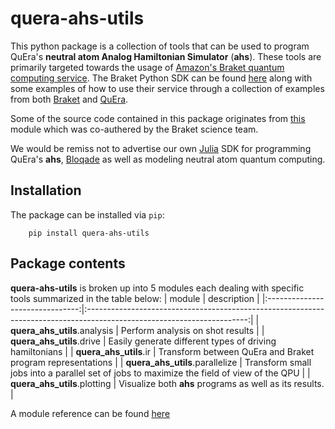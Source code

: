 # quera-ahs-utils
This python package is a collection of tools that can be used to program QuEra's **neutral atom Analog Hamiltonian Simulator** (**ahs**). These tools are primarily targeted towards the usage of [Amazon's Braket quantum computing service](https://aws.amazon.com/braket/). The Braket Python SDK can be found [here](https://github.com/aws/amazon-braket-sdk-python) along with some examples of how to use their service through a collection of examples from both [Braket](https://github.com/aws/amazon-braket-examples/tree/main/examples/analog_hamiltonian_simulation) and [QuEra](https://github.com/QuEraComputing/QuEra-braket-examples).

Some of the source code contained in this package originates from [this](https://github.com/aws/amazon-braket-examples/blob/main/examples/analog_hamiltonian_simulation/ahs_utils.py) module which was co-authered by the Braket science team.

We would be remiss not to advertise our own [Julia](https://julialang.org/) SDK for programming QuEra's **ahs**, [Bloqade](https://queracomputing.github.io/Bloqade.jl/dev/) as well as modeling neutral atom quantum computing. 

## Installation
The package can be installed via `pip`:

```
    pip install quera-ahs-utils
```

## Package contents

**quera-ahs-utils** is broken up into 5 modules each dealing with specific tools summarized in the table below:
|              module             |                                                       description                                                      |
|:-------------------------------:|:----------------------------------------------------------------------------------------------------------------------:|
| **quera_ahs_utils**.analysis    | Perform analysis on shot results                                                         |
| **quera_ahs_utils**.drive       | Easily generate different types of driving hamiltonians                                   |
| **quera_ahs_utils**.ir          | Transform between QuEra and Braket program representations                                |
| **quera_ahs_utils**.parallelize | Transform small jobs into a parallel set of jobs to maximize the field of view of the QPU |
| **quera_ahs_utils**.plotting    | Visualize both **ahs** programs as well as its results.                              |

A module reference can be found [here](https://queracomputing.github.io/quera-ahs-utils/)
